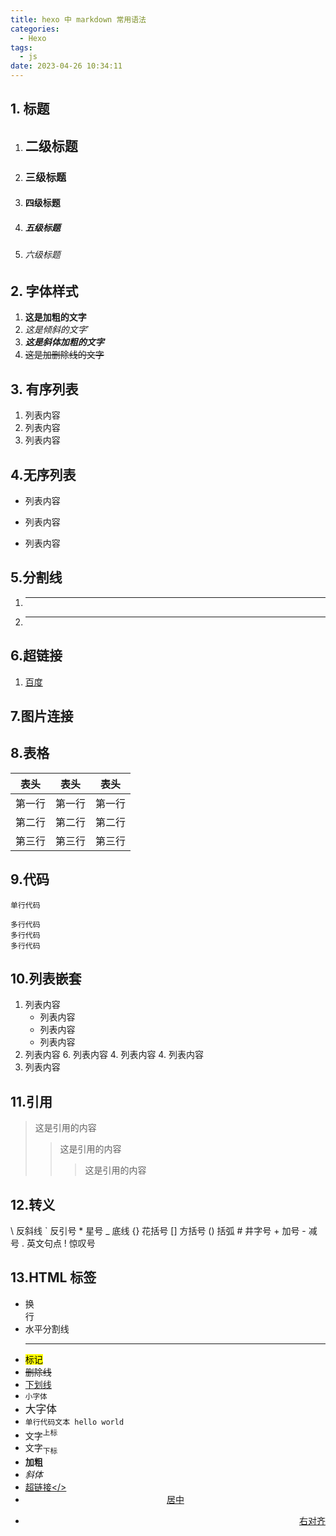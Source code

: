 ```yaml
---
title: hexo 中 markdown 常用语法
categories:
  - Hexo
tags:
  - js
date: 2023-04-26 10:34:11
---
```


## 1. 标题

1.  ## 二级标题
2.  ### 三级标题
3.  #### 四级标题
4.  ##### 五级标题
5.  ###### 六级标题

## 2. 字体样式

1. **这是加粗的文字**
2. _这是倾斜的文字_`
3. **_这是斜体加粗的文字_**
4. ~~这是加删除线的文字~~

## 3. 有序列表

1. 列表内容
2. 列表内容
3. 列表内容

## 4.无序列表

- 列表内容

* 列表内容

- 列表内容

## 5.分割线

1. ***
2. ---

## 6.超链接

1.  [百度](http://baidu.com)

## 7.图片连接

## 8.表格
| 表头   | 表头  | 表头   |
| ------| ------| ------|
| 第一行 | 第一行 | 第一行 |
| 第二行 | 第二行 | 第二行 |
| 第三行 | 第三行 | 第三行 |

## 9.代码
` 单行代码 `
```
多行代码
多行代码
多行代码
```
## 10.列表嵌套
1. 列表内容
    + 列表内容
    + 列表内容
    + 列表内容
2. 列表内容
    6. 列表内容
    4. 列表内容
    4. 列表内容
3. 列表内容

## 11.引用
>这是引用的内容
>>这是引用的内容
>>>这是引用的内容

## 12.转义
\\   反斜线
\`   反引号
\*   星号
\_   底线
\{}  花括号
\[]  方括号
\()  括弧
\#   井字号
\+   加号
\-   减号
\.   英文句点
\!   惊叹号

## 13.HTML 标签
* 换<br/>行
* 水平分割线<hr/>
* <mark>标记</mark>
* <del>删除线</del>
* <u>下划线</u>
* <small>小字体</small>
* <big>大字体</big>
* <code>单行代码文本 hello world</code>
* 文字<sup>上标</sup>
* 文字<sub>下标</sub>
* <b>加粗</b>
* <i>斜体</i>
* <a href=url>超链接</>
* <center>居中</center>
* <p align=right>右对齐</p>